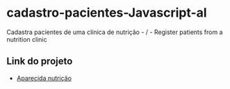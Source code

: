# cadastro-pacientes-Javascript-al
Cadastra pacientes de uma clínica de nutrição - / - Register patients from a nutrition clinic

## Link do projeto

* [Aparecida nutrição](https://williamparlow.github.io/cadastro-pacientes-Javascript-al/aparecida-nutricao/index.html)
